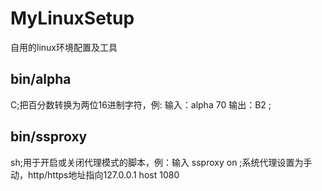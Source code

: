 # MyLinuxSetup
自用的linux环境配置及工具

## bin/alpha
C;把百分数转换为两位16进制字符，例: 输入：alpha 70   输出：B2 ; 
## bin/ssproxy
sh;用于开启或关闭代理模式的脚本，例：输入 ssproxy on ;系统代理设置为手动，http/https地址指向127.0.0.1 host 1080

